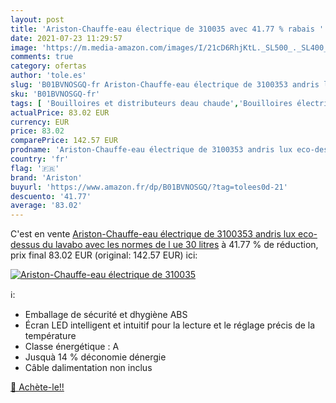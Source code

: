 ```yaml
---
layout: post
title: 'Ariston-Chauffe-eau électrique de 310035 avec 41.77 % rabais '
date: 2021-07-23 11:29:57
image: 'https://m.media-amazon.com/images/I/21cD6RhjKtL._SL500_._SL400_.jpg'
comments: true
category: ofertas
author: 'tole.es'
slug: 'B01BVNOSGQ-fr Ariston-Chauffe-eau électrique de 3100353 andris lux eco-...'
sku: 'B01BVNOSGQ-fr'
tags: [ 'Bouilloires et distributeurs deau chaude','Bouilloires électriques','Cuisine et Maison','Petit électroménager','ariston', ]
actualPrice: 83.02 EUR
currency: EUR
price: 83.02
comparePrice: 142.57 EUR
prodname: 'Ariston-Chauffe-eau électrique de 3100353 andris lux eco-dessus du lavabo avec les normes de l ue 30 litres'
country: 'fr'
flag: '🇫🇷'
brand: 'Ariston'
buyurl: 'https://www.amazon.fr/dp/B01BVNOSGQ/?tag=tolees0d-21'
descuento: '41.77'
average: '83.02'
---
```


C'est en vente [Ariston-Chauffe-eau électrique de 3100353 andris lux eco-dessus du lavabo avec les normes de l ue 30 litres](https://www.amazon.fr/dp/B01BVNOSGQ/?tag=tolees0d-21)  à  41.77 % de réduction, prix final  83.02 EUR (original: 142.57 EUR) ici:

[![Ariston-Chauffe-eau électrique de 310035](https://m.media-amazon.com/images/I/21cD6RhjKtL._SL500_._SL400_.jpg)](https://www.amazon.fr/dp/B01BVNOSGQ/?tag=tolees0d-21)

ℹ️:

- Emballage de sécurité et dhygiène ABS
- Écran LED intelligent et intuitif pour la lecture et le réglage précis de la température
- Classe énergétique : A
- Jusquà 14 % déconomie dénergie
- Câble dalimentation non inclus

[🛒 Achète-le!!](https://www.amazon.fr/dp/B01BVNOSGQ/?tag=tolees0d-21)
